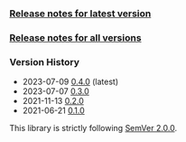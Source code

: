 ### [Release notes for latest version](latest.md)

### [Release notes for all versions](full.md)

### Version History

* 2023-07-09 [0.4.0](0.4.0.md) (latest)
* 2023-07-07 [0.3.0](0.3.0.md)
* 2021-11-13 [0.2.0](0.2.0.md)
* 2021-06-21 [0.1.0](0.1.0.md)


This library is strictly following [SemVer 2.0.0](https://semver.org/spec/v2.0.0.html).